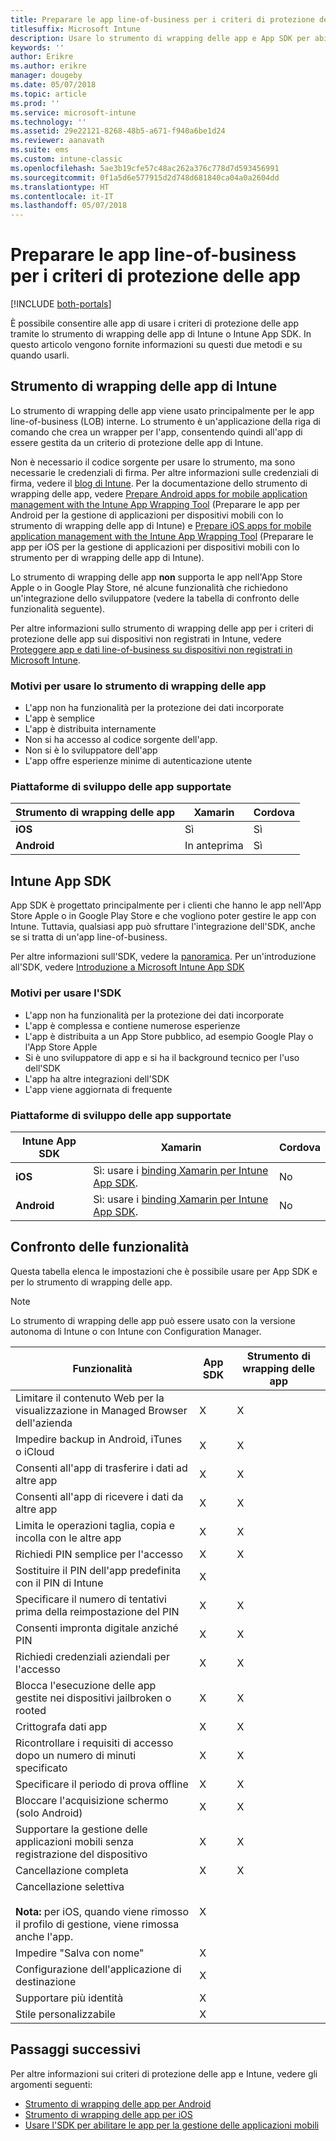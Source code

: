 ```yaml
---
title: Preparare le app line-of-business per i criteri di protezione delle app
titlesuffix: Microsoft Intune
description: Usare lo strumento di wrapping delle app e App SDK per abilitare le app line-of-business personalizzate per l'uso dei criteri di protezione delle app in Microsoft Intune.
keywords: ''
author: Erikre
ms.author: erikre
manager: dougeby
ms.date: 05/07/2018
ms.topic: article
ms.prod: ''
ms.service: microsoft-intune
ms.technology: ''
ms.assetid: 29e22121-8268-48b5-a671-f940a6be1d24
ms.reviewer: aanavath
ms.suite: ems
ms.custom: intune-classic
ms.openlocfilehash: 5ae3b19cfe57c48ac262a376c778d7d593456991
ms.sourcegitcommit: 0f1a5d6e577915d2d748d681840ca04a0a2604dd
ms.translationtype: HT
ms.contentlocale: it-IT
ms.lasthandoff: 05/07/2018
---
```

# <a name="prepare-line-of-business-apps-for-app-protection-policies"></a>Preparare le app line-of-business per i criteri di protezione delle app

[!INCLUDE [both-portals](./includes/note-for-both-portals.md)]

È possibile consentire alle app di usare i criteri di protezione delle app tramite lo strumento di wrapping delle app di Intune o Intune App SDK. In questo articolo vengono fornite informazioni su questi due metodi e su quando usarli.

## <a name="intune-app-wrapping-tool"></a>Strumento di wrapping delle app di Intune
Lo strumento di wrapping delle app viene usato principalmente per le app line-of-business (LOB) interne. Lo strumento è un'applicazione della riga di comando che crea un wrapper per l'app, consentendo quindi all'app di essere gestita da un criterio di protezione delle app di Intune.

Non è necessario il codice sorgente per usare lo strumento, ma sono necessarie le credenziali di firma. Per altre informazioni sulle credenziali di firma, vedere il [blog di Intune](https://blogs.technet.microsoft.com/enterprisemobility/2015/02/25/how-to-obtain-the-prerequisites-for-the-intune-app-wrapping-tool-for-ios/). Per la documentazione dello strumento di wrapping delle app, vedere [Prepare Android apps for mobile application management with the Intune App Wrapping Tool](app-wrapper-prepare-android.md) (Preparare le app per Android per la gestione di applicazioni per dispositivi mobili con lo strumento di wrapping delle app di Intune) e [Prepare iOS apps for mobile application management with the Intune App Wrapping Tool](app-wrapper-prepare-ios.md) (Preparare le app per iOS per la gestione di applicazioni per dispositivi mobili con lo strumento per di wrapping delle app di Intune).

Lo strumento di wrapping delle app **non** supporta le app nell'App Store Apple o in Google Play Store, né alcune funzionalità che richiedono un'integrazione dello sviluppatore (vedere la tabella di confronto delle funzionalità seguente).


Per altre informazioni sullo strumento di wrapping delle app per i criteri di protezione delle app sui dispositivi non registrati in Intune, vedere [Proteggere app e dati line-of-business su dispositivi non registrati in Microsoft Intune](/intune-classic/deploy-use/protect-line-of-business-apps-and-data-on-devices-not-enrolled-in-microsoft-intune).

### <a name="reasons-to-use-the-app-wrapping-tool"></a>Motivi per usare lo strumento di wrapping delle app
* L'app non ha funzionalità per la protezione dei dati incorporate
* L'app è semplice
* L'app è distribuita internamente
* Non si ha accesso al codice sorgente dell'app.
* Non si è lo sviluppatore dell'app
* L'app offre esperienze minime di autenticazione utente


### <a name="supported-app-development-platforms"></a>Piattaforme di sviluppo delle app supportate

|**Strumento di wrapping delle app** | **Xamarin** |**Cordova** |
|------|----|----|
|**iOS** |Sì|Sì|
|**Android**| In anteprima |Sì|

## <a name="intune-app-sdk"></a>Intune App SDK
App SDK è progettato principalmente per i clienti che hanno le app nell'App Store Apple o in Google Play Store e che vogliono poter gestire le app con Intune. Tuttavia, qualsiasi app può sfruttare l'integrazione dell'SDK, anche se si tratta di un'app line-of-business.

Per altre informazioni sull'SDK, vedere la [panoramica](app-sdk.md). Per un'introduzione all'SDK, vedere [Introduzione a Microsoft Intune App SDK](app-sdk-get-started.md)

### <a name="reasons-to-use-the-sdk"></a>Motivi per usare l'SDK
* L'app non ha funzionalità per la protezione dei dati incorporate
* L'app è complessa e contiene numerose esperienze
* L'app è distribuita a un App Store pubblico, ad esempio Google Play o l'App Store Apple
* Si è uno sviluppatore di app e si ha il background tecnico per l'uso dell'SDK
* L'app ha altre integrazioni dell'SDK
* L'app viene aggiornata di frequente

### <a name="supported-app-development-platforms"></a>Piattaforme di sviluppo delle app supportate

|**Intune App SDK** |**Xamarin** |**Cordova**
|------|----|----|
|**iOS**|Sì: usare i [binding Xamarin per Intune App SDK](app-sdk-xamarin.md).|No|
|**Android**| Sì: usare i [binding Xamarin per Intune App SDK](app-sdk-xamarin.md).|No|

## <a name="feature-comparison"></a>Confronto delle funzionalità
Questa tabella elenca le impostazioni che è possibile usare per App SDK e per lo strumento di wrapping delle app.

> [!NOTE]
> Lo strumento di wrapping delle app può essere usato con la versione autonoma di Intune o con Intune con Configuration Manager.

|                                                         Funzionalità                                                          | App SDK | Strumento di wrapping delle app |
|--------------------------------------------------------------------------------------------------------------------------|---------|-------------------|
|                              Limitare il contenuto Web per la visualizzazione in Managed Browser dell'azienda                              |    X    |         X         |
|                                        Impedire backup in Android, iTunes o iCloud                                        |    X    |         X         |
|                                         Consenti all'app di trasferire i dati ad altre app                                         |    X    |         X         |
|                                        Consenti all'app di ricevere i dati da altre app                                         |    X    |         X         |
|                                      Limita le operazioni taglia, copia e incolla con le altre app                                       |    X    |         X         |
|                                              Richiedi PIN semplice per l'accesso                                               |    X    |         X         |
|                                         Sostituire il PIN dell'app predefinita con il PIN di Intune                                         |    X    |                   |
|                                     Specificare il numero di tentativi prima della reimpostazione del PIN                                      |    X    |         X         |
|                                             Consenti impronta digitale anziché PIN                                             |    X    |         X         |
|                                         Richiedi credenziali aziendali per l'accesso                                         |    X    |         X         |
|                             Blocca l'esecuzione delle app gestite nei dispositivi jailbroken o rooted                              |    X    |         X         |
|                                                     Crittografa dati app                                                     |    X    |         X         |
|                           Ricontrollare i requisiti di accesso dopo un numero di minuti specificato                            |    X    |         X         |
|                                             Specificare il periodo di prova offline                                             |    X    |         X         |
|                                           Bloccare l'acquisizione schermo (solo Android)                                            |    X    |         X         |
|                                        Supportare la gestione delle applicazioni mobili senza registrazione del dispositivo                                         |    X    |         X         |
|                                                        Cancellazione completa                                                         |    X    |         X         |
| Cancellazione selettiva <br></br><strong>Nota:</strong> per iOS, quando viene rimosso il profilo di gestione, viene rimossa anche l'app. |    X    |                   |
|                                                    Impedire "Salva con nome"                                                     |    X    |                   |
|                                            Configurazione dell'applicazione di destinazione                                            |    X    |                   |
|                                                Supportare più identità                                                |    X    |                   |
|                                                    Stile personalizzabile                                                    |    X    |                   |

## <a name="next-steps"></a>Passaggi successivi

Per altre informazioni sui criteri di protezione delle app e Intune, vedere gli argomenti seguenti:

  -  [Strumento di wrapping delle app per Android](app-wrapper-prepare-android.md)</br>
  - [Strumento di wrapping delle app per iOS](app-wrapper-prepare-ios.md)</br>
  - [Usare l'SDK per abilitare le app per la gestione delle applicazioni mobili](/intune-classic/deploy-use/use-the-sdk-to-enable-apps-for-mobile-application-management)
